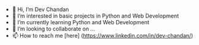- 👋 Hi, I’m Dev Chandan
- 👀 I’m interested in basic projects in Python and Web Development
- 🌱 I’m currently learning Python and Web Development
- 💞️ I’m looking to collaborate on ...
- 📫 How to reach me [here] (https://www.linkedin.com/in/dev-chandan/)

<!---
dev02chandan/dev02chandan is a ✨ special ✨ repository because its `README.md` (this file) appears on your GitHub profile.
You can click the Preview link to take a look at your changes.
--->
